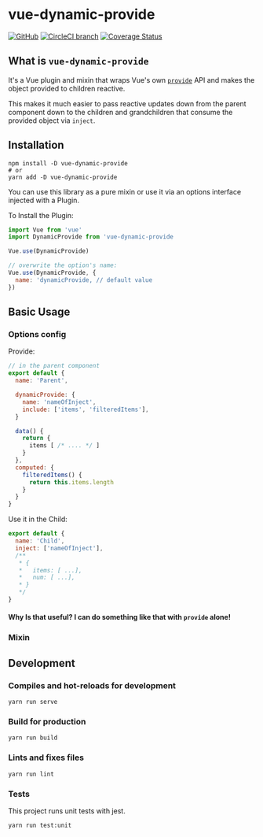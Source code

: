 # vue-dynamic-provide

<p align="center">

[![GitHub](https://img.shields.io/github/license/mashape/apistatus.svg)](https://github.com/LinusBorg/vue-dynamic-provide)
[![CircleCI branch](https://img.shields.io/circleci/project/github/LinusBorg/vue-dynamic-provide/develop.svg)](https://circleci.com/gh/LinusBorg/vue-dynamic-provide/tree/develop)
[![Coverage Status](https://coveralls.io/repos/github/LinusBorg/vue-dynamic-provide/badge.svg?branch=develop)](https://coveralls.io/github/LinusBorg/vue-dynamic-provide?branch=develop)

</p>

## What is `vue-dynamic-provide`

It's a Vue plugin and mixin that wraps Vue's own [`provide`](https://vuejs.org/v2/api/#provide-inject) API and makes the object provided to children reactive.

This makes it much easier to pass reactive updates down from the parent component down to the children and grandchildren that consume the provided object via `inject`.

## Installation

```
npm install -D vue-dynamic-provide
# or
yarn add -D vue-dynamic-provide
```

You can use this library as a pure mixin or use it via an options interface injected with a Plugin.

To Install the Plugin:

```javascript
import Vue from 'vue'
import DynamicProvide from 'vue-dynamic-provide

Vue.use(DynamicProvide)

// overwrite the option's name:
Vue.use(DynamicProvide, {
  name: 'dynamicProvide, // default value
})
```

## Basic Usage

### Options config

Provide:

```javascript
// in the parent component
export default {
  name: 'Parent',

  dynamicProvide: {
    name: 'nameOfInject',
    include: ['items', 'filteredItems'],
  }

  data() {
    return {
      items [ /* .... */ ]
    }
  },
  computed: {
    filteredItems() {
      return this.items.length
    }
  }
}
```

Use it in the Child:

```javascript
export default {
  name: 'Child',
  inject: ['nameOfInject'],
  /**
   * {
   *   items: [ ...],
   *   num: [ ...],
   * }
   */
}
```

#### Why Is that useful? I can do something like that with `provide` alone!

### Mixin

## Development

### Compiles and hot-reloads for development

```
yarn run serve
```

### Build for production

```
yarn run build
```

### Lints and fixes files

```
yarn run lint
```

### Tests

This project runs unit tests with jest.

```
yarn run test:unit
```
